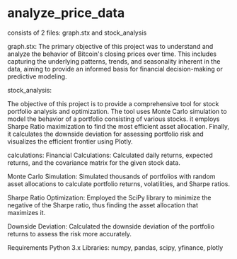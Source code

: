 # analyze_price_data
consists of 2 files: graph.stx and stock_analysis

graph.stx:
The primary objective of this project was to understand and analyze the behavior of Bitcoin's closing prices over time. 
This includes capturing the underlying patterns, trends, and seasonality inherent in the data, aiming to provide an informed basis for financial decision-making or predictive modeling.

stock_analysis:

The objective of this project is to provide a comprehensive tool for stock portfolio analysis and optimization. The tool uses Monte Carlo simulation to model the behavior of a portfolio consisting of various stocks. 
it employs Sharpe Ratio maximization to find the most efficient asset allocation. 
Finally, it calculates the downside deviation for assessing portfolio risk and visualizes the efficient frontier using Plotly.

calculations:
Financial Calculations: Calculated daily returns, expected returns, and the covariance matrix for the given stock data.

Monte Carlo Simulation: Simulated thousands of portfolios with random asset allocations to calculate portfolio returns, volatilities, and Sharpe ratios.

Sharpe Ratio Optimization: Employed the SciPy library to minimize the negative of the Sharpe ratio, thus finding the asset allocation that maximizes it.

Downside Deviation: Calculated the downside deviation of the portfolio returns to assess the risk more accurately.

Requirements
Python 3.x
Libraries: numpy, pandas, scipy, yfinance, plotly

